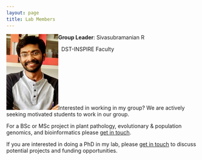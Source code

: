 ```yaml
---
layout: page
title: Lab Members
---
```



**Group Leader**:   Sivasubramanian R <img src="/img/photo.jpg" align='left'>
                    
&nbsp;
                    DST-INSPIRE Faculty

&nbsp;

&nbsp;

&nbsp;

&nbsp;

Interested in working in my group? We are actively seeking motivated students to work in our group.

For a BSc or MSc project in plant pathology, evolutionary & population genomics, and bioinformatics please [get in touch](contact.md).

If you are interested in doing a PhD in my lab, please [get in touch](contact.md) to discuss potential projects and funding opportunities.

